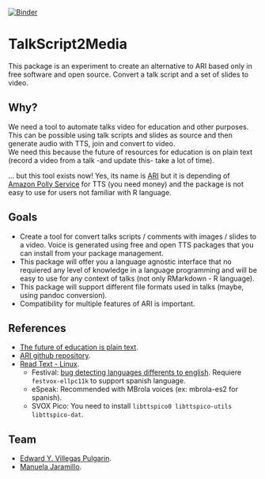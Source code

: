 [![Binder](https://mybinder.org/badge.svg)](https://mybinder.org/v2/gh/cosmoscalibur/talkscript2media/master)

# TalkScript2Media

This package is an experiment to create an alternative to ARI based only in free software and open source. Convert a talk script and a set of slides to video.  

## Why?

We need a tool to automate talks video for education and other purposes. This can be possible using talk scripts and slides as source and then generate audio with TTS, join and convert to video.  
We need this because the future of resources for education is on plain text (record a video from a talk -and update this- take a lot of time).  

... but this tool exists now! Yes, its name is [ARI](https://github.com/seankross/ari) but it is depending of [Amazon Polly Service]((https://aws.amazon.com/polly/)) for TTS (you need money) and the package is not
easy to use for users not familiar with R language.   

## Goals

+   Create a tool for convert talks scripts / comments with images / slides to a video. Voice is generated using free and open TTS packages that you can install from your package management.   
+   This package will offer you a language agnostic interface that no requiered any level of knowledge in a language programming and will be easy to use for any context of talks (not only RMarkdown - R language).  
+   This package will support different file formats used in talks (maybe, using pandoc conversion).  
+   Compatibility for multiple features of ARI is important.  

## References

+   [The future of education is plain text](https://simplystatistics.org/2017/06/13/the-future-of-education-is-plain-text/).  
+   [ARI github repository](https://github.com/seankross/ari).  
+   [Read Text - Linux](https://sites.google.com/site/readtextextension/home/linux).  
	+   Festival: [bug detecting languages differents to english](https://bugs.launchpad.net/ubuntu/+source/festival/+bug/1650237). Requiere `festvox-ellpc11k` to support spanish language.   
	+   eSpeak: Recommended with MBrola voices (ex: mbrola-es2 for spanish).  
	+   SVOX Pico: You need to install `libttspico0 libttspico-utils libttspico-dat`.  

## Team

+   [Edward Y. Villegas Pulgarin](https://github.com/cosmoscalibur).  
+   [Manuela Jaramillo](https://github.com/manuela98).
